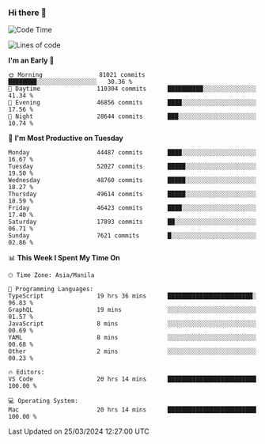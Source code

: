 ### Hi there 👋

<!--START_SECTION:waka-->
![Code Time](http://img.shields.io/badge/Code%20Time-4%2C987%20hrs%2041%20mins-blue)

![Lines of code](https://img.shields.io/badge/From%20Hello%20World%20I%27ve%20Written-118.6%20million%20lines%20of%20code-blue)

**I'm an Early 🐤** 

```text
🌞 Morning                81021 commits       ████████░░░░░░░░░░░░░░░░░   30.36 % 
🌆 Daytime                110304 commits      ██████████░░░░░░░░░░░░░░░   41.34 % 
🌃 Evening                46856 commits       ████░░░░░░░░░░░░░░░░░░░░░   17.56 % 
🌙 Night                  28644 commits       ███░░░░░░░░░░░░░░░░░░░░░░   10.74 % 
```
📅 **I'm Most Productive on Tuesday** 

```text
Monday                   44487 commits       ████░░░░░░░░░░░░░░░░░░░░░   16.67 % 
Tuesday                  52027 commits       █████░░░░░░░░░░░░░░░░░░░░   19.50 % 
Wednesday                48760 commits       █████░░░░░░░░░░░░░░░░░░░░   18.27 % 
Thursday                 49614 commits       █████░░░░░░░░░░░░░░░░░░░░   18.59 % 
Friday                   46423 commits       ████░░░░░░░░░░░░░░░░░░░░░   17.40 % 
Saturday                 17893 commits       ██░░░░░░░░░░░░░░░░░░░░░░░   06.71 % 
Sunday                   7621 commits        █░░░░░░░░░░░░░░░░░░░░░░░░   02.86 % 
```


📊 **This Week I Spent My Time On** 

```text
🕑︎ Time Zone: Asia/Manila

💬 Programming Languages: 
TypeScript               19 hrs 36 mins      ████████████████████████░   96.83 % 
GraphQL                  19 mins             ░░░░░░░░░░░░░░░░░░░░░░░░░   01.57 % 
JavaScript               8 mins              ░░░░░░░░░░░░░░░░░░░░░░░░░   00.69 % 
YAML                     8 mins              ░░░░░░░░░░░░░░░░░░░░░░░░░   00.68 % 
Other                    2 mins              ░░░░░░░░░░░░░░░░░░░░░░░░░   00.23 % 

🔥 Editors: 
VS Code                  20 hrs 14 mins      █████████████████████████   100.00 % 

💻 Operating System: 
Mac                      20 hrs 14 mins      █████████████████████████   100.00 % 
```


 Last Updated on 25/03/2024 12:27:00 UTC
<!--END_SECTION:waka-->


<!--
**rad182/rad182** is a ✨ _special_ ✨ repository because its `README.md` (this file) appears on your GitHub profile.

Here are some ideas to get you started:

- 🔭 I’m currently working on ...
- 🌱 I’m currently learning ...
- 👯 I’m looking to collaborate on ...
- 🤔 I’m looking for help with ...
- 💬 Ask me about ...
- 📫 How to reach me: ...
- 😄 Pronouns: ...
- ⚡ Fun fact: ...
-->
